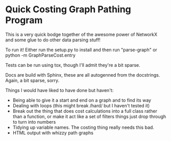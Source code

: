 Quick Costing Graph Pathing Program
===================================

This is a very quick bodge together of the awesome power of NetworkX and some glue to
do other data parsing stuff!

To run it! Either run the setup.py to install and then run "parse-graph" or python -m GraphParseCost.entry

Tests can be run using tox, though I'll admit they're a bit sparse.

Docs are build with Sphinx, these are all autogenned from the docstrings. Again, a bit sparse, sorry.

Things I would have liked to have done but haven't:

* Being able to give it a start and end on a graph and to find its way
* Dealing with loops (this might break /hard/ but I haven't tested it)
* Break out the thing that does cost calculations into a full class rather than a function, or make it act like a set of filters things just drop through to turn into numbers
* Tidying up variable names. The costing thing really needs this bad.
* HTML output with whizzy path graphs

